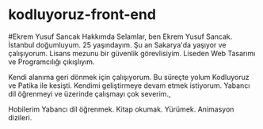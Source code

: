 # kodluyoruz-front-end
#Ekrem Yusuf Sancak
Hakkımda
Selamlar, ben Ekrem Yusuf Sancak. İstanbul doğumluyum. 25 yaşındayım. Şu an Sakarya'da yaşıyor ve çalışıyorum. Lisans mezunu bir güvenlik görevlisiyim. Liseden Web Tasarımı ve Programcılığı çıkışlıyım.

Kendi alanıma geri dönmek için çalışıyorum. Bu süreçte yolum Kodluyoruz ve Patika ile kesişti. Kendimi geliştirmeye devam etmek istiyorum. Yabancı dil öğrenmeyi ve üzerinde çalışmayı çok severim.,

Hobilerim
Yabancı dil öğrenmek.
Kitap okumak.
Yürümek.
Animasyon dizileri.